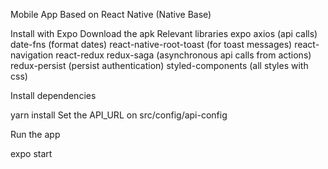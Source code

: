 Mobile App Based on React Native (Native Base)

Install with Expo
Download the apk
Relevant libraries
expo
axios (api calls)
date-fns (format dates)
react-native-root-toast (for toast messages)
react-navigation
react-redux
redux-saga (asynchronous api calls from actions)
redux-persist (persist authentication)
styled-components (all styles with css)


Install dependencies

yarn install
Set the API_URL on src/config/api-config

Run the app

expo start
